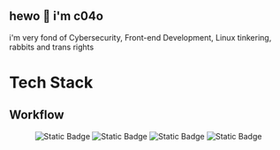 <h2 align="left">
  hewo 👋 i'm c04o
</h2>

i'm very fond of Cybersecurity, Front-end Development, Linux tinkering, rabbits and trans rights

# Tech Stack

## Workflow

<div align="center">
  <img alt="Static Badge" src="https://img.shields.io/badge/Arch-%23282828?style=for-the-badge&logo=archlinux&logoColor=%23282828&logoSize=auto&labelColor=83a598">
  <img alt="Static Badge" src="https://img.shields.io/badge/Hyprland-%23282828?style=for-the-badge&logo=hyprland&logoColor=%23282828&logoSize=auto&labelColor=83a598">
  <img alt="Static Badge" src="https://img.shields.io/badge/Neovim-%23282828?style=for-the-badge&logo=neovim&logoColor=%23282828&logoSize=auto&labelColor=%23b8bb26">
  <img alt="Static Badge" src="https://img.shields.io/badge/Fish%20Shell-%23282828?style=for-the-badge&logo=fishshell&logoColor=%23282828&logoSize=auto&labelColor=%23b8bb26">

</div>
